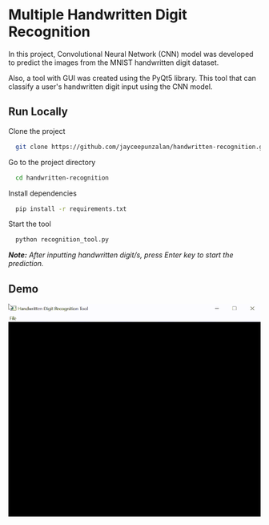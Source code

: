 
# Multiple Handwritten Digit Recognition

In this project, Convolutional Neural Network (CNN) model was developed to predict the images from the MNIST handwritten digit dataset. 

Also, a tool with GUI was created using the PyQt5 library. This tool that can classify a user's handwritten digit input using the CNN model.
## Run Locally

Clone the project

```bash
  git clone https://github.com/jayceepunzalan/handwritten-recognition.git
```

Go to the project directory

```bash
  cd handwritten-recognition
```

Install dependencies

```bash
  pip install -r requirements.txt
```

Start the tool

```bash
  python recognition_tool.py
```
_**Note:** After inputting handwritten digit/s, press Enter key to start the prediction._

## Demo

![Alt text](https://github.com/jayceepunzalan/handwritten-recognition/blob/main/handwritten_demo.gif)

